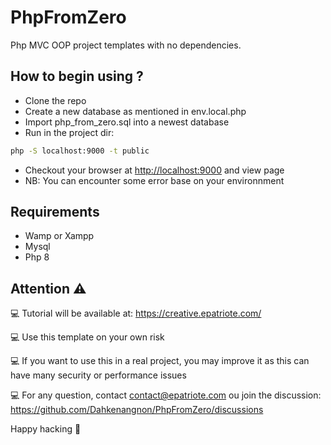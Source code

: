 # PhpFromZero

Php MVC OOP project templates with no dependencies.

## How to begin using ?

- Clone the repo
- Create a new database as mentioned in env.local.php
- Import php_from_zero.sql into a newest database
- Run in the project dir:

```bash
php -S localhost:9000 -t public 
```

- Checkout your browser at <http://localhost:9000> and view page
- NB: You can encounter some error base on your environnment

## Requirements

- Wamp or Xampp
- Mysql
- Php 8

## Attention :warning:

:computer: Tutorial will be available at: <https://creative.epatriote.com/>

:computer: Use this template on your own risk

:computer: If you want to use this in a real project, you may improve it as this can have many security or performance issues

:computer: For any question, contact contact@epatriote.com ou join the discussion: https://github.com/Dahkenangnon/PhpFromZero/discussions

Happy hacking :rocket:
